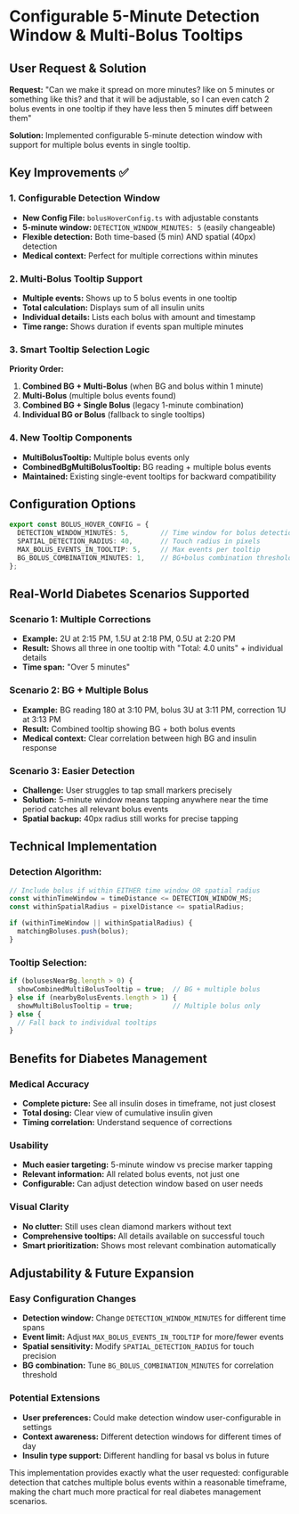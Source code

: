 # Configurable 5-Minute Detection Window & Multi-Bolus Tooltips

## User Request & Solution
**Request:** "Can we make it spread on more minutes? like on 5 minutes or something like this? and that it will be adjustable, so I can even catch 2 bolus events in one tooltip if they have less then 5 minutes diff between them"

**Solution:** Implemented configurable 5-minute detection window with support for multiple bolus events in single tooltip.

## Key Improvements ✅

### 1. Configurable Detection Window
- **New Config File:** `bolusHoverConfig.ts` with adjustable constants
- **5-minute window:** `DETECTION_WINDOW_MINUTES: 5` (easily changeable)
- **Flexible detection:** Both time-based (5 min) AND spatial (40px) detection
- **Medical context:** Perfect for multiple corrections within minutes

### 2. Multi-Bolus Tooltip Support
- **Multiple events:** Shows up to 5 bolus events in one tooltip
- **Total calculation:** Displays sum of all insulin units
- **Individual details:** Lists each bolus with amount and timestamp
- **Time range:** Shows duration if events span multiple minutes

### 3. Smart Tooltip Selection Logic
**Priority Order:**
1. **Combined BG + Multi-Bolus** (when BG and bolus within 1 minute)
2. **Multi-Bolus** (multiple bolus events found)  
3. **Combined BG + Single Bolus** (legacy 1-minute combination)
4. **Individual BG or Bolus** (fallback to single tooltips)

### 4. New Tooltip Components
- **MultiBolusTooltip:** Multiple bolus events only
- **CombinedBgMultiBolusTooltip:** BG reading + multiple bolus events
- **Maintained:** Existing single-event tooltips for backward compatibility

## Configuration Options

```typescript
export const BOLUS_HOVER_CONFIG = {
  DETECTION_WINDOW_MINUTES: 5,        // Time window for bolus detection
  SPATIAL_DETECTION_RADIUS: 40,       // Touch radius in pixels
  MAX_BOLUS_EVENTS_IN_TOOLTIP: 5,     // Max events per tooltip
  BG_BOLUS_COMBINATION_MINUTES: 1,    // BG+bolus combination threshold
};
```

## Real-World Diabetes Scenarios Supported

### Scenario 1: Multiple Corrections
- **Example:** 2U at 2:15 PM, 1.5U at 2:18 PM, 0.5U at 2:20 PM
- **Result:** Shows all three in one tooltip with "Total: 4.0 units" + individual details
- **Time span:** "Over 5 minutes"

### Scenario 2: BG + Multiple Bolus
- **Example:** BG reading 180 at 3:10 PM, bolus 3U at 3:11 PM, correction 1U at 3:13 PM
- **Result:** Combined tooltip showing BG + both bolus events
- **Medical context:** Clear correlation between high BG and insulin response

### Scenario 3: Easier Detection
- **Challenge:** User struggles to tap small markers precisely
- **Solution:** 5-minute window means tapping anywhere near the time period catches all relevant bolus events
- **Spatial backup:** 40px radius still works for precise tapping

## Technical Implementation

### Detection Algorithm:
```typescript
// Include bolus if within EITHER time window OR spatial radius
const withinTimeWindow = timeDistance <= DETECTION_WINDOW_MS;
const withinSpatialRadius = pixelDistance <= spatialRadius;

if (withinTimeWindow || withinSpatialRadius) {
  matchingBoluses.push(bolus);
}
```

### Tooltip Selection:
```typescript
if (bolusesNearBg.length > 0) {
  showCombinedMultiBolusTooltip = true;  // BG + multiple bolus
} else if (nearbyBolusEvents.length > 1) {
  showMultiBolusTooltip = true;          // Multiple bolus only
} else {
  // Fall back to individual tooltips
}
```

## Benefits for Diabetes Management

### Medical Accuracy
- **Complete picture:** See all insulin doses in timeframe, not just closest
- **Total dosing:** Clear view of cumulative insulin given
- **Timing correlation:** Understand sequence of corrections

### Usability
- **Much easier targeting:** 5-minute window vs precise marker tapping
- **Relevant information:** All related bolus events, not just one
- **Configurable:** Can adjust detection window based on user needs

### Visual Clarity
- **No clutter:** Still uses clean diamond markers without text
- **Comprehensive tooltips:** All details available on successful touch
- **Smart prioritization:** Shows most relevant combination automatically

## Adjustability & Future Expansion

### Easy Configuration Changes
- **Detection window:** Change `DETECTION_WINDOW_MINUTES` for different time spans
- **Event limit:** Adjust `MAX_BOLUS_EVENTS_IN_TOOLTIP` for more/fewer events
- **Spatial sensitivity:** Modify `SPATIAL_DETECTION_RADIUS` for touch precision
- **BG combination:** Tune `BG_BOLUS_COMBINATION_MINUTES` for correlation threshold

### Potential Extensions
- **User preferences:** Could make detection window user-configurable in settings
- **Context awareness:** Different detection windows for different times of day
- **Insulin type support:** Different handling for basal vs bolus in future

This implementation provides exactly what the user requested: configurable detection that catches multiple bolus events within a reasonable timeframe, making the chart much more practical for real diabetes management scenarios.
